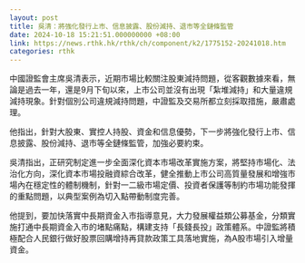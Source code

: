 ```yaml
---
layout: post
title: 吳清：將強化發行上市、信息披露、股份減持、退市等全鏈條監管
date: 2024-10-18 15:21:51.000000000 +08:00
link: https://news.rthk.hk/rthk/ch/component/k2/1775152-20241018.htm
categories: rthk
---
```


中國證監會主席吳清表示，近期市場比較關注股東減持問題，從客觀數據來看，無論是過去一年，還是9月下旬以來，上市公司並沒有出現「紮堆減持」和大量違規減持現象。針對個別公司違規減持問題，中證監及交易所都立刻採取措施，嚴肅處理。

他指出，針對大股東、實控人持股、資金和信息優勢，下一步將強化發行上市、信息披露、股份減持、退市等全鏈條監管，加強必要約束。

吳清指出，正研究制定進一步全面深化資本市場改革實施方案，將堅持市場化、法治化方向，深化資本市場投融資綜合改革，健全推動上市公司高質量發展和增強市場內在穩定性的體制機制，針對一二級市場定價、投資者保護等制約市場功能發揮的重點問題，以典型案例為切入點帶動制度完善。

他提到，要加快落實中長期資金入市指導意見，大力發展權益類公募基金，分類實施打通中長期資金入市的堵點痛點，構建支持「長錢長投」政策體系。中證監將積極配合人民銀行做好股票回購增持再貸款政策工具落地實施，為A股市場引入增量資金。
